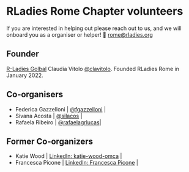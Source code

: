 # RLadies Rome Chapter volunteers

If you are interested in helping out please reach out to us, and we will onboard you as a organiser or helper! 📧 <rome@rladies.org>

## Founder
[R-Ladies Golbal](https://x.com/RLadiesGlobal) Claudia Vitolo [@clavitolo](https://x.com/clavitolo). Founded RLadies Rome in January 2022.

## Co-organisers
- Federica Gazzelloni | [@fgazzelloni](https://x.com/FGazzelloni) |
- Sivana Acosta | [@silacos](https://x.com/silacos) |
- Rafaela Ribeiro | [@rafaelagrlucas](https://www.linkedin.com/in/rafaelagrlucas/)|

## Former Co-organizers
- Katie Wood | [LinkedIn: katie-wood-omca](https://www.linkedin.com/in/katie-wood-omca%E2%84%A2-92060817/) |
- Francesca Picone | [LinkedIn: Francesca Picone](https://www.linkedin.com/in/francesca-picone-481783175/) |
